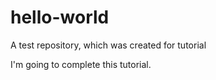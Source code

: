 # hello-world
A test repository, which was created for tutorial

I'm going to complete this tutorial.
